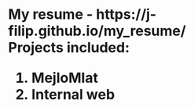 <h1>My resume - https://j-filip.github.io/my_resume/
<br>
Projects included:
<ol>
 <li>MejloMlat
  <li>Internal web
 </ol>

